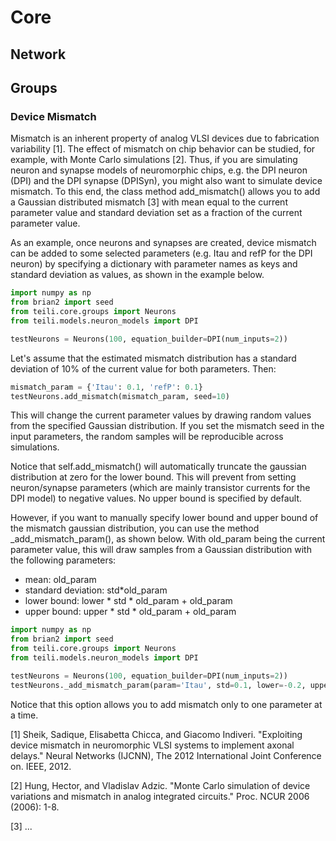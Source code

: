 # Core

## Network

## Groups

### Device Mismatch
Mismatch is an inherent property of analog VLSI devices due to fabrication variability [1]. The effect of mismatch on
chip behavior can be studied, for example, with Monte Carlo simulations [2].
Thus, if you are simulating neuron and synapse models of neuromorphic chips, e.g. the DPI neuron (DPI)
and the DPI synapse (DPISyn), you might also want to simulate device mismatch.
To this end, the class method add_mismatch() allows you to add a Gaussian distributed mismatch [3] with mean equal to the current
parameter value and standard deviation set as a fraction of the current parameter value.

As an example, once neurons and synapses are created, device mismatch can be added to some selected parameters (e.g. Itau and refP for the DPI neuron)
by specifying a dictionary with parameter names as keys and standard deviation as values, as shown in the example below.

```python
import numpy as np
from brian2 import seed
from teili.core.groups import Neurons
from teili.models.neuron_models import DPI

testNeurons = Neurons(100, equation_builder=DPI(num_inputs=2))
```
Let's assume that
the estimated mismatch distribution has a standard deviation of 10% of the current value for both parameters. Then:

```python
mismatch_param = {'Itau': 0.1, 'refP': 0.1}
testNeurons.add_mismatch(mismatch_param, seed=10)
```
This will change the current parameter values by drawing random values from the specified Gaussian distribution.
If you set the mismatch seed in the input parameters, the random samples will be reproducible across simulations.

Notice that self.add_mismatch() will automatically truncate the gaussian distribution
at zero for the lower bound. This will prevent from setting neuron/synapse parameters (which
are mainly transistor currents for the DPI model) to negative values. No upper bound is specified by default.

However, if you want to manually specify lower bound and upper bound of the mismatch
gaussian distribution, you can use the method _add_mismatch_param(), as shown below.
With old_param being the current parameter value, this will draw samples from a Gaussian distribution with the following parameters:
- mean: old_param
- standard deviation: std*old_param
- lower bound: lower * std * old_param + old_param
- upper bound: upper * std * old_param + old_param
```python
import numpy as np
from brian2 import seed
from teili.core.groups import Neurons
from teili.models.neuron_models import DPI

testNeurons = Neurons(100, equation_builder=DPI(num_inputs=2))
testNeurons._add_mismatch_param(param='Itau', std=0.1, lower=-0.2, upper = 0.2)
```


Notice that this option allows you to add mismatch only to one parameter at a time.

[1] Sheik, Sadique, Elisabetta Chicca, and Giacomo Indiveri. "Exploiting device mismatch in neuromorphic VLSI systems to implement axonal delays." Neural Networks (IJCNN), The 2012 International Joint Conference on. IEEE, 2012.

[2] Hung, Hector, and Vladislav Adzic. "Monte Carlo simulation of device variations and mismatch in analog integrated circuits." Proc. NCUR 2006 (2006): 1-8.

[3] ...